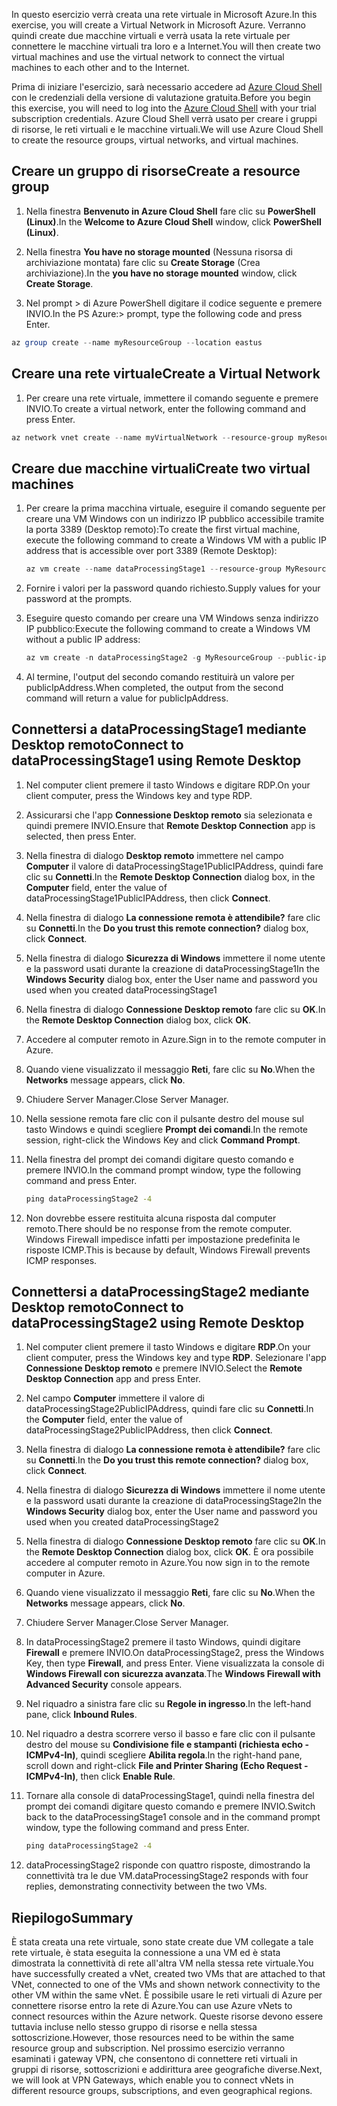 <span data-ttu-id="e70a6-101">In questo esercizio verrà creata una rete virtuale in Microsoft Azure.</span><span class="sxs-lookup"><span data-stu-id="e70a6-101">In this exercise, you will create a Virtual Network in Microsoft Azure.</span></span> <span data-ttu-id="e70a6-102">Verranno quindi create due macchine virtuali e verrà usata la rete virtuale per connettere le macchine virtuali tra loro e a Internet.</span><span class="sxs-lookup"><span data-stu-id="e70a6-102">You will then create two virtual machines and use the virtual network to connect the virtual machines to each other and to the Internet.</span></span>

<span data-ttu-id="e70a6-103">Prima di iniziare l'esercizio, sarà necessario accedere ad [Azure Cloud Shell](https://shell.azure.com) con le credenziali della versione di valutazione gratuita.</span><span class="sxs-lookup"><span data-stu-id="e70a6-103">Before you begin this exercise, you will need to log into the [Azure Cloud Shell](https://shell.azure.com) with your trial subscription credentials.</span></span> <span data-ttu-id="e70a6-104">Azure Cloud Shell verrà usato per creare i gruppi di risorse, le reti virtuali e le macchine virtuali.</span><span class="sxs-lookup"><span data-stu-id="e70a6-104">We will use Azure Cloud Shell to create the resource groups, virtual networks, and virtual machines.</span></span>

## <a name="create-a-resource-group"></a><span data-ttu-id="e70a6-105">Creare un gruppo di risorse</span><span class="sxs-lookup"><span data-stu-id="e70a6-105">Create a resource group</span></span>

1. <span data-ttu-id="e70a6-106">Nella finestra **Benvenuto in Azure Cloud Shell** fare clic su **PowerShell (Linux)**.</span><span class="sxs-lookup"><span data-stu-id="e70a6-106">In the **Welcome to Azure Cloud Shell** window, click **PowerShell (Linux)**.</span></span>

1. <span data-ttu-id="e70a6-107">Nella finestra **You have no storage mounted** (Nessuna risorsa di archiviazione montata) fare clic su **Create Storage** (Crea archiviazione).</span><span class="sxs-lookup"><span data-stu-id="e70a6-107">In the **you have no storage mounted** window, click **Create Storage**.</span></span>

1. <span data-ttu-id="e70a6-108">Nel prompt \> di Azure PowerShell digitare il codice seguente e premere INVIO.</span><span class="sxs-lookup"><span data-stu-id="e70a6-108">In the PS Azure:\> prompt, type the following code and press Enter.</span></span>

```PowerShell
az group create --name myResourceGroup --location eastus
```

## <a name="create-a-virtual-network"></a><span data-ttu-id="e70a6-109">Creare una rete virtuale</span><span class="sxs-lookup"><span data-stu-id="e70a6-109">Create a Virtual Network</span></span>

1. <span data-ttu-id="e70a6-110">Per creare una rete virtuale, immettere il comando seguente e premere INVIO.</span><span class="sxs-lookup"><span data-stu-id="e70a6-110">To create a virtual network, enter the following command and press Enter.</span></span>

```PowerShell
az network vnet create --name myVirtualNetwork --resource-group myResourceGroup --subnet-name default
```

## <a name="create-two-virtual-machines"></a><span data-ttu-id="e70a6-111">Creare due macchine virtuali</span><span class="sxs-lookup"><span data-stu-id="e70a6-111">Create two virtual machines</span></span>

1. <span data-ttu-id="e70a6-112">Per creare la prima macchina virtuale, eseguire il comando seguente per creare una VM Windows con un indirizzo IP pubblico accessibile tramite la porta 3389 (Desktop remoto):</span><span class="sxs-lookup"><span data-stu-id="e70a6-112">To create the first virtual machine, execute the following command to create a Windows VM with a public IP address that is accessible over port 3389 (Remote Desktop):</span></span>

    ``` PowerShell
    az vm create --name dataProcessingStage1 --resource-group MyResourceGroup --admin-username "DataAdmin"--image Win2016Datacenter
    ```

1. <span data-ttu-id="e70a6-113">Fornire i valori per la password quando richiesto.</span><span class="sxs-lookup"><span data-stu-id="e70a6-113">Supply values for your password at the prompts.</span></span>

1. <span data-ttu-id="e70a6-114">Eseguire questo comando per creare una VM Windows senza indirizzo IP pubblico:</span><span class="sxs-lookup"><span data-stu-id="e70a6-114">Execute the following command to create a Windows VM without a public IP address:</span></span>

    ```PowerShell
    az vm create -n dataProcessingStage2 -g MyResourceGroup --public-ip-address '' --admin-username "DataAdmin"--image Win2016Datacenter
    ```

1. <span data-ttu-id="e70a6-115">Al termine, l'output del secondo comando restituirà un valore per publicIpAddress.</span><span class="sxs-lookup"><span data-stu-id="e70a6-115">When completed, the output from the second command will return a value for publicIpAddress.</span></span> 

## <a name="connect-to-dataprocessingstage1-using-remote-desktop"></a><span data-ttu-id="e70a6-116">Connettersi a dataProcessingStage1 mediante Desktop remoto</span><span class="sxs-lookup"><span data-stu-id="e70a6-116">Connect to dataProcessingStage1 using Remote Desktop</span></span>

1. <span data-ttu-id="e70a6-117">Nel computer client premere il tasto Windows e digitare RDP.</span><span class="sxs-lookup"><span data-stu-id="e70a6-117">On your client computer, press the Windows key and type RDP.</span></span>

1. <span data-ttu-id="e70a6-118">Assicurarsi che l'app **Connessione Desktop remoto** sia selezionata e quindi premere INVIO.</span><span class="sxs-lookup"><span data-stu-id="e70a6-118">Ensure that **Remote Desktop Connection** app is selected, then press Enter.</span></span>

1. <span data-ttu-id="e70a6-119">Nella finestra di dialogo **Desktop remoto** immettere nel campo **Computer** il valore di dataProcessingStage1PublicIPAddress, quindi fare clic su **Connetti**.</span><span class="sxs-lookup"><span data-stu-id="e70a6-119">In the **Remote Desktop Connection** dialog box, in the **Computer** field, enter the value of dataProcessingStage1PublicIPAddress, then click **Connect**.</span></span>

1. <span data-ttu-id="e70a6-120">Nella finestra di dialogo **La connessione remota è attendibile?** fare clic su **Connetti**.</span><span class="sxs-lookup"><span data-stu-id="e70a6-120">In the **Do you trust this remote connection?** dialog box, click **Connect**.</span></span>

1. <span data-ttu-id="e70a6-121">Nella finestra di dialogo **Sicurezza di Windows** immettere il nome utente e la password usati durante la creazione di dataProcessingStage1</span><span class="sxs-lookup"><span data-stu-id="e70a6-121">In the **Windows Security** dialog box, enter the User name and password you used when you created dataProcessingStage1</span></span>

1. <span data-ttu-id="e70a6-122">Nella finestra di dialogo **Connessione Desktop remoto** fare clic su **OK**.</span><span class="sxs-lookup"><span data-stu-id="e70a6-122">In the **Remote Desktop Connection** dialog box, click **OK**.</span></span>

1. <span data-ttu-id="e70a6-123">Accedere al computer remoto in Azure.</span><span class="sxs-lookup"><span data-stu-id="e70a6-123">Sign in to the remote computer in Azure.</span></span>

1. <span data-ttu-id="e70a6-124">Quando viene visualizzato il messaggio **Reti**, fare clic su **No**.</span><span class="sxs-lookup"><span data-stu-id="e70a6-124">When the **Networks** message appears, click **No**.</span></span>

1. <span data-ttu-id="e70a6-125">Chiudere Server Manager.</span><span class="sxs-lookup"><span data-stu-id="e70a6-125">Close Server Manager.</span></span>

1. <span data-ttu-id="e70a6-126">Nella sessione remota fare clic con il pulsante destro del mouse sul tasto Windows e quindi scegliere **Prompt dei comandi**.</span><span class="sxs-lookup"><span data-stu-id="e70a6-126">In the remote session, right-click the Windows Key and click **Command Prompt**.</span></span>

1. <span data-ttu-id="e70a6-127">Nella finestra del prompt dei comandi digitare questo comando e premere INVIO.</span><span class="sxs-lookup"><span data-stu-id="e70a6-127">In the command prompt window, type the following command and press Enter.</span></span>

    ```cmd
    ping dataProcessingStage2 -4
    ```

1. <span data-ttu-id="e70a6-128">Non dovrebbe essere restituita alcuna risposta dal computer remoto.</span><span class="sxs-lookup"><span data-stu-id="e70a6-128">There should be no response from the remote computer.</span></span> <span data-ttu-id="e70a6-129">Windows Firewall impedisce infatti per impostazione predefinita le risposte ICMP.</span><span class="sxs-lookup"><span data-stu-id="e70a6-129">This is because by default, Windows Firewall prevents ICMP responses.</span></span>

## <a name="connect-to-dataprocessingstage2-using-remote-desktop"></a><span data-ttu-id="e70a6-130">Connettersi a dataProcessingStage2 mediante Desktop remoto</span><span class="sxs-lookup"><span data-stu-id="e70a6-130">Connect to dataProcessingStage2 using Remote Desktop</span></span>

1. <span data-ttu-id="e70a6-131">Nel computer client premere il tasto Windows e digitare **RDP**.</span><span class="sxs-lookup"><span data-stu-id="e70a6-131">On your client computer, press the Windows key and type **RDP**.</span></span> <span data-ttu-id="e70a6-132">Selezionare l'app **Connessione Desktop remoto** e premere INVIO.</span><span class="sxs-lookup"><span data-stu-id="e70a6-132">Select the **Remote Desktop Connection** app and press Enter.</span></span>

1. <span data-ttu-id="e70a6-133">Nel campo **Computer** immettere il valore di dataProcessingStage2PublicIPAddress, quindi fare clic su **Connetti**.</span><span class="sxs-lookup"><span data-stu-id="e70a6-133">In the **Computer** field, enter the value of dataProcessingStage2PublicIPAddress, then click **Connect**.</span></span>

1. <span data-ttu-id="e70a6-134">Nella finestra di dialogo **La connessione remota è attendibile?** fare clic su **Connetti**.</span><span class="sxs-lookup"><span data-stu-id="e70a6-134">In the **Do you trust this remote connection?** dialog box, click **Connect**.</span></span>

1. <span data-ttu-id="e70a6-135">Nella finestra di dialogo **Sicurezza di Windows** immettere il nome utente e la password usati durante la creazione di dataProcessingStage2</span><span class="sxs-lookup"><span data-stu-id="e70a6-135">In the **Windows Security** dialog box, enter the User name and password you used when you created dataProcessingStage2</span></span>

1. <span data-ttu-id="e70a6-136">Nella finestra di dialogo **Connessione Desktop remoto** fare clic su **OK**.</span><span class="sxs-lookup"><span data-stu-id="e70a6-136">In the **Remote Desktop Connection** dialog box, click **OK**.</span></span> <span data-ttu-id="e70a6-137">È ora possibile accedere al computer remoto in Azure.</span><span class="sxs-lookup"><span data-stu-id="e70a6-137">You now sign in to the remote computer in Azure.</span></span>

1. <span data-ttu-id="e70a6-138">Quando viene visualizzato il messaggio **Reti**, fare clic su **No**.</span><span class="sxs-lookup"><span data-stu-id="e70a6-138">When the **Networks** message appears, click **No**.</span></span>

1. <span data-ttu-id="e70a6-139">Chiudere Server Manager.</span><span class="sxs-lookup"><span data-stu-id="e70a6-139">Close Server Manager.</span></span>

1. <span data-ttu-id="e70a6-140">In dataProcessingStage2 premere il tasto Windows, quindi digitare **Firewall** e premere INVIO.</span><span class="sxs-lookup"><span data-stu-id="e70a6-140">On dataProcessingStage2, press the Windows Key, then type **Firewall**, and press Enter.</span></span> <span data-ttu-id="e70a6-141">Viene visualizzata la console di **Windows Firewall con sicurezza avanzata**.</span><span class="sxs-lookup"><span data-stu-id="e70a6-141">The **Windows Firewall with Advanced Security** console appears.</span></span>

1. <span data-ttu-id="e70a6-142">Nel riquadro a sinistra fare clic su **Regole in ingresso**.</span><span class="sxs-lookup"><span data-stu-id="e70a6-142">In the left-hand pane, click **Inbound Rules**.</span></span>

1. <span data-ttu-id="e70a6-143">Nel riquadro a destra scorrere verso il basso e fare clic con il pulsante destro del mouse su **Condivisione file e stampanti (richiesta echo - ICMPv4-In)**, quindi scegliere **Abilita regola**.</span><span class="sxs-lookup"><span data-stu-id="e70a6-143">In the right-hand pane, scroll down and right-click **File and Printer Sharing (Echo Request - ICMPv4-In)**, then click **Enable Rule**.</span></span>

1. <span data-ttu-id="e70a6-144">Tornare alla console di dataProcessingStage1, quindi nella finestra del prompt dei comandi digitare questo comando e premere INVIO.</span><span class="sxs-lookup"><span data-stu-id="e70a6-144">Switch back to the dataProcessingStage1 console and in the command prompt window, type the following command and press Enter.</span></span>

    ```cmd
    ping dataProcessingStage2 -4
    ```

1. <span data-ttu-id="e70a6-145">dataProcessingStage2 risponde con quattro risposte, dimostrando la connettività tra le due VM.</span><span class="sxs-lookup"><span data-stu-id="e70a6-145">dataProcessingStage2 responds with four replies, demonstrating connectivity between the two VMs.</span></span>

## <a name="summary"></a><span data-ttu-id="e70a6-146">Riepilogo</span><span class="sxs-lookup"><span data-stu-id="e70a6-146">Summary</span></span>

<span data-ttu-id="e70a6-147">È stata creata una rete virtuale, sono state create due VM collegate a tale rete virtuale, è stata eseguita la connessione a una VM ed è stata dimostrata la connettività di rete all'altra VM nella stessa rete virtuale.</span><span class="sxs-lookup"><span data-stu-id="e70a6-147">You have successfully created a vNet, created two VMs that are attached to that VNet, connected to one of the VMs and shown network connectivity to the other VM within the same vNet.</span></span> <span data-ttu-id="e70a6-148">È possibile usare le reti virtuali di Azure per connettere risorse entro la rete di Azure.</span><span class="sxs-lookup"><span data-stu-id="e70a6-148">You can use Azure vNets to connect resources within the Azure network.</span></span> <span data-ttu-id="e70a6-149">Queste risorse devono essere tuttavia incluse nello stesso gruppo di risorse e nella stessa sottoscrizione.</span><span class="sxs-lookup"><span data-stu-id="e70a6-149">However, those resources need to be within the same resource group and subscription.</span></span> <span data-ttu-id="e70a6-150">Nel prossimo esercizio verranno esaminati i gateway VPN, che consentono di connettere reti virtuali in gruppi di risorse, sottoscrizioni e addirittura aree geografiche diverse.</span><span class="sxs-lookup"><span data-stu-id="e70a6-150">Next, we will look at VPN Gateways, which enable you to connect vNets in different resource groups, subscriptions, and even geographical regions.</span></span>
